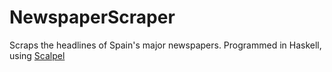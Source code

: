 # NewspaperScraper
Scraps the headlines of Spain's major newspapers. Programmed in Haskell, using [Scalpel](http://hackage.haskell.org/package/scalpel)
